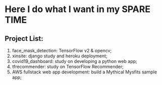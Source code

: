 # Here I do what I want in my SPARE TIME  

## Project List:  
1. face_mask_detection: TensorFlow v2 & opencv;  
2. xinsite: django study and heroku deployment;  
3. covid19_dashboard: study on developing a python web app;  
4. tfrecommender: study on TensorFlow Recommender;  
5. AWS fullstack web app development: build a Mythical Mysfits sample app;  
